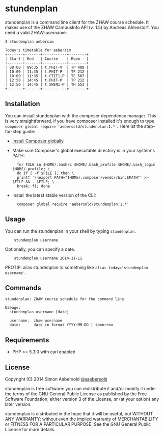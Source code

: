 stundenplan
==========

stundenplan is a command line client for the ZHAW course schedule. It makes use of the ZHAW CampusInfo API (v. 1.5) by Andreas Ahlenstorf. You need a valid ZHAW-username.

```
$ stundenplan aebersim

Today's timetable for aebersim
+-------+-------+-----------+--------+
| Start | End   | Course    | Room   |
+-------+-------+-----------+--------+
| 08:00 | 09:35 | t.PHIT-V  | TP 408 |
| 10:00 | 11:35 | t.PHIT-P  | TP 212 |
| 10:00 | 11:35 | t.CTIT1-P | TE 507 |
| 12:50 | 14:45 | t.PHIT-P  | TP 212 |
| 12:50 | 14:45 | t.SWEN1-P | TH 553 |
+-------+-------+-----------+--------+
```

Installation
------------

You can install stundenplan with the composer dependency manager. This is very straightforward, if you have composer installed it's enough to type `composer global require 'aebersold/stundenplan:1.*'`. Here ist the step-for-step guide: 
 
* [Install Composer globally](https://getcomposer.org/doc/00-intro.md#globally).

* Make sure Composer's global executable directory is in your system's PATH:

        for FILE in $HOME/.bashrc $HOME/.bash_profile $HOME/.bash_login $HOME/.profile; \
        do if [ -f $FILE ]; then \
        printf '\nexport PATH="$HOME/.composer/vendor/bin:$PATH"' >> $FILE && . $FILE; \
        break; fi; done

* Install the latest stable version of the CLI:

        composer global require 'aebersold/stundenplan:1.*'

Usage
-----
You can run the stundenplan in your shell by typing `stundenplan`.

        stundenplan username

Optionally, you can specify a date.

        stundenplan username 2014-11-11

PROTIP: alias stundenplan to something like `alias today='stundenplan username'`.

Commands
--------
```
stundenplan: ZHAW course schedule for the command line.

Useage:
  stundenplan username [date]

  username:  zhaw username
  date:      date in format YYYY-MM-DD | tomorrow
```

Requirements
------------

* PHP >= 5.3.0 with curl enabled


License
-------

Copyright (C) 2014 Simon Aebersold [@saebersold](https://twitter.com/saebersold)

stundenplan is free software: you can redistribute it and/or modify it under the terms of the GNU General Public License as published by the Free Software Foundation, either version 3 of the License, or (at your option) any later version.

stundenplan is distributed in the hope that it will be useful, but WITHOUT ANY WARRANTY; without even the implied warranty of MERCHANTABILITY or FITNESS FOR A PARTICULAR PURPOSE. See the GNU General Public License for more details.
